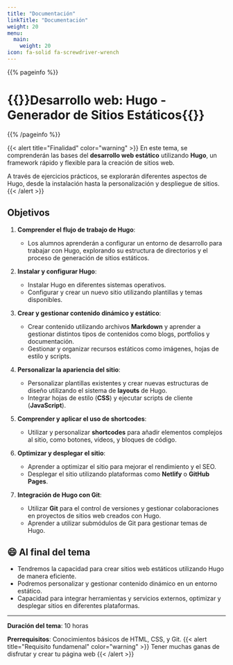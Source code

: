 ```yaml
---
title: "Documentación"
linkTitle: "Documentación"
weight: 20
menu:
  main:
    weight: 20
icon: fa-solid fa-screwdriver-wrench
---
```


{{% pageinfo %}}
<h1>{{<color_green>}}Desarrollo web: Hugo - Generador de Sitios Estáticos{{</color_green>}}</h1>
{{% /pageinfo %}}

{{< alert title="Finalidad" color="warning" >}}
En este tema, se comprenderán las bases del **desarrollo web estático** utilizando **Hugo**, un framework rápido y flexible para la creación de sitios web.

A través de ejercicios prácticos, se explorarán diferentes aspectos de Hugo, desde la instalación hasta la personalización y despliegue de sitios.
{{< /alert >}}

## Objetivos

1. **Comprender el flujo de trabajo de Hugo**:
    - Los alumnos aprenderán a configurar un entorno de desarrollo para trabajar con Hugo, explorando su estructura de directorios y el proceso de generación de sitios estáticos.

2. **Instalar y configurar Hugo**:
    - Instalar Hugo en diferentes sistemas operativos.
    - Configurar y crear un nuevo sitio utilizando plantillas y temas disponibles.

3. **Crear y gestionar contenido dinámico y estático**:
    - Crear contenido utilizando archivos **Markdown** y aprender a gestionar distintos tipos de contenidos como blogs, portfolios y documentación.
    - Gestionar y organizar recursos estáticos como imágenes, hojas de estilo y scripts.

4. **Personalizar la apariencia del sitio**:
    - Personalizar plantillas existentes y crear nuevas estructuras de diseño utilizando el sistema de **layouts** de Hugo.
    - Integrar hojas de estilo (**CSS**) y ejecutar scripts de cliente (**JavaScript**).

5. **Comprender y aplicar el uso de shortcodes**:
    - Utilizar y personalizar **shortcodes** para añadir elementos complejos al sitio, como botones, vídeos, y bloques de código.

6. **Optimizar y desplegar el sitio**:
    - Aprender a optimizar el sitio para mejorar el rendimiento y el SEO.
    - Desplegar el sitio utilizando plataformas como **Netlify** o **GitHub Pages**.

7. **Integración de Hugo con Git**:
    - Utilizar **Git** para el control de versiones y gestionar colaboraciones en proyectos de sitios web creados con Hugo.
    - Aprender a utilizar submódulos de Git para gestionar temas de Hugo.

## :smile: Al final del tema

- Tendremos la capacidad para crear sitios web estáticos utilizando Hugo de manera eficiente.
- Podremos  personalizar y gestionar contenido dinámico en un entorno estático.
- Capacidad para integrar herramientas y servicios externos, optimizar y desplegar sitios en diferentes plataformas.

---

**Duración del tema**: 10 horas

**Prerrequisitos**: Conocimientos básicos de HTML, CSS, y Git.
{{< alert title="Requisito fundamenal" color="warning" >}}
   Tener muchas ganas de disfrutar y crear tu página web
{{< /alert >}}

